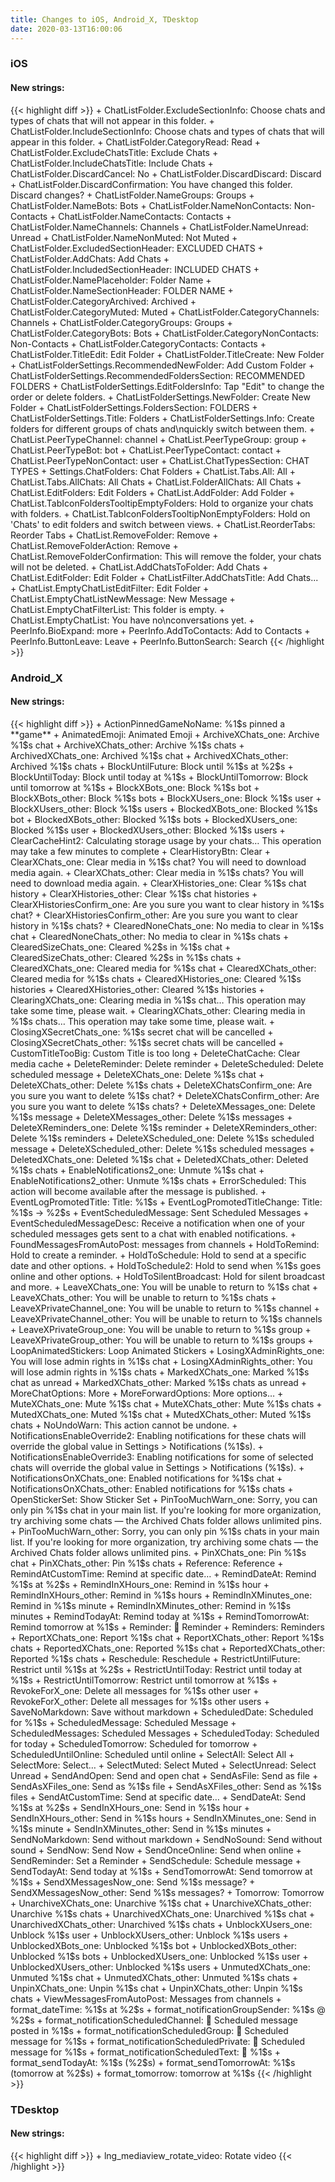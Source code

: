 ```yaml
---
title: Changes to iOS, Android_X, TDesktop
date: 2020-03-13T16:00:06
---
```

<h3>iOS</h3>
<h4>New strings:</h4>
{{< highlight diff >}}
+ ChatListFolder.ExcludeSectionInfo: Choose chats and types of chats that will not appear in this folder.
+ ChatListFolder.IncludeSectionInfo: Choose chats and types of chats that will appear in this folder.
+ ChatListFolder.CategoryRead: Read
+ ChatListFolder.ExcludeChatsTitle: Exclude Chats
+ ChatListFolder.IncludeChatsTitle: Include Chats
+ ChatListFolder.DiscardCancel: No
+ ChatListFolder.DiscardDiscard: Discard
+ ChatListFolder.DiscardConfirmation: You have changed this folder. Discard changes?
+ ChatListFolder.NameGroups: Groups
+ ChatListFolder.NameBots: Bots
+ ChatListFolder.NameNonContacts: Non-Contacts
+ ChatListFolder.NameContacts: Contacts
+ ChatListFolder.NameChannels: Channels
+ ChatListFolder.NameUnread: Unread
+ ChatListFolder.NameNonMuted: Not Muted
+ ChatListFolder.ExcludedSectionHeader: EXCLUDED CHATS
+ ChatListFolder.AddChats: Add Chats
+ ChatListFolder.IncludedSectionHeader: INCLUDED CHATS
+ ChatListFolder.NamePlaceholder: Folder Name
+ ChatListFolder.NameSectionHeader: FOLDER NAME
+ ChatListFolder.CategoryArchived: Archived
+ ChatListFolder.CategoryMuted: Muted
+ ChatListFolder.CategoryChannels: Channels
+ ChatListFolder.CategoryGroups: Groups
+ ChatListFolder.CategoryBots: Bots
+ ChatListFolder.CategoryNonContacts: Non-Contacts
+ ChatListFolder.CategoryContacts: Contacts
+ ChatListFolder.TitleEdit: Edit Folder
+ ChatListFolder.TitleCreate: New Folder
+ ChatListFolderSettings.RecommendedNewFolder: Add Custom Folder
+ ChatListFolderSettings.RecommendedFoldersSection: RECOMMENDED FOLDERS
+ ChatListFolderSettings.EditFoldersInfo: Tap "Edit" to change the order or delete folders.
+ ChatListFolderSettings.NewFolder: Create New Folder
+ ChatListFolderSettings.FoldersSection: FOLDERS
+ ChatListFolderSettings.Title: Folders
+ ChatListFolderSettings.Info: Create folders for different groups of chats and\nquickly switch between them.
+ ChatList.PeerTypeChannel: channel
+ ChatList.PeerTypeGroup: group
+ ChatList.PeerTypeBot: bot
+ ChatList.PeerTypeContact: contact
+ ChatList.PeerTypeNonContact: user
+ ChatList.ChatTypesSection: CHAT TYPES
+ Settings.ChatFolders: Chat Folders
+ ChatList.Tabs.All: All
+ ChatList.Tabs.AllChats: All Chats
+ ChatList.FolderAllChats: All Chats
+ ChatList.EditFolders: Edit Folders
+ ChatList.AddFolder: Add Folder
+ ChatList.TabIconFoldersTooltipEmptyFolders: Hold to organize your chats with folders.
+ ChatList.TabIconFoldersTooltipNonEmptyFolders: Hold on 'Chats' to edit folders and switch between views.
+ ChatList.ReorderTabs: Reorder Tabs
+ ChatList.RemoveFolder: Remove
+ ChatList.RemoveFolderAction: Remove
+ ChatList.RemoveFolderConfirmation: This will remove the folder, your chats will not be deleted.
+ ChatList.AddChatsToFolder: Add Chats
+ ChatList.EditFolder: Edit Folder
+ ChatListFilter.AddChatsTitle: Add Chats...
+ ChatList.EmptyChatListEditFilter: Edit Folder
+ ChatList.EmptyChatListNewMessage: New Message
+ ChatList.EmptyChatFilterList: This folder is empty.
+ ChatList.EmptyChatList: You have no\nconversations yet.
+ PeerInfo.BioExpand: more
+ PeerInfo.AddToContacts: Add to Contacts
+ PeerInfo.ButtonLeave: Leave
+ PeerInfo.ButtonSearch: Search
{{< /highlight >}}

<h3>Android_X</h3>
<h4>New strings:</h4>
{{< highlight diff >}}
+ ActionPinnedGameNoName: %1$s pinned a **game**
+ AnimatedEmoji: Animated Emoji
+ ArchiveXChats_one: Archive %1$s chat
+ ArchiveXChats_other: Archive %1$s chats
+ ArchivedXChats_one: Archived %1$s chat
+ ArchivedXChats_other: Archived %1$s chats
+ BlockUntilFuture: Block until %1$s at %2$s
+ BlockUntilToday: Block until today at %1$s
+ BlockUntilTomorrow: Block until tomorrow at %1$s
+ BlockXBots_one: Block %1$s bot
+ BlockXBots_other: Block %1$s bots
+ BlockXUsers_one: Block %1$s user
+ BlockXUsers_other: Block %1$s users
+ BlockedXBots_one: Blocked %1$s bot
+ BlockedXBots_other: Blocked %1$s bots
+ BlockedXUsers_one: Blocked %1$s user
+ BlockedXUsers_other: Blocked %1$s users
+ ClearCacheHint2: Calculating storage usage by your chats… This operation may take a few minutes to complete
+ ClearHistoryBtn: Clear
+ ClearXChats_one: Clear media in %1$s chat? You will need to download media again.
+ ClearXChats_other: Clear media in %1$s chats? You will need to download media again.
+ ClearXHistories_one: Clear %1$s chat history
+ ClearXHistories_other: Clear %1$s chat histories
+ ClearXHistoriesConfirm_one: Are you sure you want to clear history in %1$s chat?
+ ClearXHistoriesConfirm_other: Are you sure you want to clear history in %1$s chats?
+ ClearedNoneChats_one: No media to clear in %1$s chat
+ ClearedNoneChats_other: No media to clear in %1$s chats
+ ClearedSizeChats_one: Cleared %2$s in %1$s chat
+ ClearedSizeChats_other: Cleared %2$s in %1$s chats
+ ClearedXChats_one: Cleared media for %1$s chat
+ ClearedXChats_other: Cleared media for %1$s chats
+ ClearedXHistories_one: Cleared %1$s histories
+ ClearedXHistories_other: Cleared %1$s histories
+ ClearingXChats_one: Clearing media in %1$s chat… This operation may take some time, please wait.
+ ClearingXChats_other: Clearing media in %1$s chats… This operation may take some time, please wait.
+ ClosingXSecretChats_one: %1$s secret chat will be cancelled
+ ClosingXSecretChats_other: %1$s secret chats will be cancelled
+ CustomTitleTooBig: Custom Title is too long
+ DeleteChatCache: Clear media cache
+ DeleteReminder: Delete reminder
+ DeleteScheduled: Delete scheduled message
+ DeleteXChats_one: Delete %1$s chat
+ DeleteXChats_other: Delete %1$s chats
+ DeleteXChatsConfirm_one: Are you sure you want to delete %1$s chat?
+ DeleteXChatsConfirm_other: Are you sure you want to delete %1$s chats?
+ DeleteXMessages_one: Delete %1$s message
+ DeleteXMessages_other: Delete %1$s messages
+ DeleteXReminders_one: Delete %1$s reminder
+ DeleteXReminders_other: Delete %1$s reminders
+ DeleteXScheduled_one: Delete %1$s scheduled message
+ DeleteXScheduled_other: Delete %1$s scheduled messages
+ DeletedXChats_one: Deleted %1$s chat
+ DeletedXChats_other: Deleted %1$s chats
+ EnableNotifications2_one: Unmute %1$s chat
+ EnableNotifications2_other: Unmute %1$s chats
+ ErrorScheduled: This action will become available after the message is published.
+ EventLogPromotedTitle: Title: %1$s
+ EventLogPromotedTitleChange: Title: %1$s -> %2$s
+ EventScheduledMessage: Sent Scheduled Messages
+ EventScheduledMessageDesc: Receive a notification when one of your scheduled messages gets sent to a chat with enabled notifications.
+ FoundMessagesFromAutoPost: messages from channels
+ HoldToRemind: Hold to create a reminder.
+ HoldToSchedule: Hold to send at a specific date and other options.
+ HoldToSchedule2: Hold to send when %1$s goes online and other options.
+ HoldToSilentBroadcast: Hold for silent broadcast and more.
+ LeaveXChats_one: You will be unable to return to %1$s chat
+ LeaveXChats_other: You will be unable to return to %1$s chats
+ LeaveXPrivateChannel_one: You will be unable to return to %1$s channel
+ LeaveXPrivateChannel_other: You will be unable to return to %1$s channels
+ LeaveXPrivateGroup_one: You will be unable to return to %1$s group
+ LeaveXPrivateGroup_other: You will be unable to return to %1$s groups
+ LoopAnimatedStickers: Loop Animated Stickers
+ LosingXAdminRights_one: You will lose admin rights in %1$s chat
+ LosingXAdminRights_other: You will lose admin rights in %1$s chats
+ MarkedXChats_one: Marked %1$s chat as unread
+ MarkedXChats_other: Marked %1$s chats as unread
+ MoreChatOptions: More
+ MoreForwardOptions: More options…
+ MuteXChats_one: Mute %1$s chat
+ MuteXChats_other: Mute %1$s chats
+ MutedXChats_one: Muted %1$s chat
+ MutedXChats_other: Muted %1$s chats
+ NoUndoWarn: This action cannot be undone.
+ NotificationsEnableOverride2: Enabling notifications for these chats will override the global value in Settings > Notifications (%1$s).
+ NotificationsEnableOverride3: Enabling notifications for some of selected chats will override the global value in Settings > Notifications (%1$s).
+ NotificationsOnXChats_one: Enabled notifications for %1$s chat
+ NotificationsOnXChats_other: Enabled notifications for %1$s chats
+ OpenStickerSet: Show Sticker Set
+ PinTooMuchWarn_one: Sorry, you can only pin %1$s chat in your main list. If you're looking for more organization, try archiving some chats — the Archived Chats folder allows unlimited pins.
+ PinTooMuchWarn_other: Sorry, you can only pin %1$s chats in your main list. If you're looking for more organization, try archiving some chats — the Archived Chats folder allows unlimited pins.
+ PinXChats_one: Pin %1$s chat
+ PinXChats_other: Pin %1$s chats
+ Reference: Reference
+ RemindAtCustomTime: Remind at specific date…
+ RemindDateAt: Remind %1$s at %2$s
+ RemindInXHours_one: Remind in %1$s hour
+ RemindInXHours_other: Remind in %1$s hours
+ RemindInXMinutes_one: Remind in %1$s minute
+ RemindInXMinutes_other: Remind in %1$s minutes
+ RemindTodayAt: Remind today at %1$s
+ RemindTomorrowAt: Remind tomorrow at %1$s
+ Reminder: 📅 Reminder
+ Reminders: Reminders
+ ReportXChats_one: Report %1$s chat
+ ReportXChats_other: Report %1$s chats
+ ReportedXChats_one: Reported %1$s chat
+ ReportedXChats_other: Reported %1$s chats
+ Reschedule: Reschedule
+ RestrictUntilFuture: Restrict until %1$s at %2$s
+ RestrictUntilToday: Restrict until today at %1$s
+ RestrictUntilTomorrow: Restrict until tomorrow at %1$s
+ RevokeForX_one: Delete all messages for %1$s other user
+ RevokeForX_other: Delete all messages for %1$s other users
+ SaveNoMarkdown: Save without markdown
+ ScheduledDate: Scheduled for %1$s
+ ScheduledMessage: Scheduled Message
+ ScheduledMessages: Scheduled Messages
+ ScheduledToday: Scheduled for today
+ ScheduledTomorrow: Scheduled for tomorrow
+ ScheduledUntilOnline: Scheduled until online
+ SelectAll: Select All
+ SelectMore: Select…
+ SelectMuted: Select Muted
+ SelectUnread: Select Unread
+ SendAndOpen: Send and open chat
+ SendAsFile: Send as file
+ SendAsXFiles_one: Send as %1$s file
+ SendAsXFiles_other: Send as %1$s files
+ SendAtCustomTime: Send at specific date…
+ SendDateAt: Send %1$s at %2$s
+ SendInXHours_one: Send in %1$s hour
+ SendInXHours_other: Send in %1$s hours
+ SendInXMinutes_one: Send in %1$s minute
+ SendInXMinutes_other: Send in %1$s minutes
+ SendNoMarkdown: Send without markdown
+ SendNoSound: Send without sound
+ SendNow: Send Now
+ SendOnceOnline: Send when online
+ SendReminder: Set a Reminder
+ SendSchedule: Schedule message
+ SendTodayAt: Send today at %1$s
+ SendTomorrowAt: Send tomorrow at %1$s
+ SendXMessagesNow_one: Send %1$s message?
+ SendXMessagesNow_other: Send %1$s messages?
+ Tomorrow: Tomorrow
+ UnarchiveXChats_one: Unarchive %1$s chat
+ UnarchiveXChats_other: Unarchive %1$s chats
+ UnarchivedXChats_one: Unarchived %1$s chat
+ UnarchivedXChats_other: Unarchived %1$s chats
+ UnblockXUsers_one: Unblock %1$s user
+ UnblockXUsers_other: Unblock %1$s users
+ UnblockedXBots_one: Unblocked %1$s bot
+ UnblockedXBots_other: Unblocked %1$s bots
+ UnblockedXUsers_one: Unblocked %1$s user
+ UnblockedXUsers_other: Unblocked %1$s users
+ UnmutedXChats_one: Unmuted %1$s chat
+ UnmutedXChats_other: Unmuted %1$s chats
+ UnpinXChats_one: Unpin %1$s chat
+ UnpinXChats_other: Unpin %1$s chats
+ ViewMessagesFromAutoPost: Messages from channels
+ format_dateTime: %1$s at %2$s
+ format_notificationGroupSender: %1$s @ %2$s
+ format_notificationScheduledChannel: 📅 Scheduled message posted in %1$s
+ format_notificationScheduledGroup: 📅 Scheduled message for %1$s
+ format_notificationScheduledPrivate: 📅 Scheduled message for %1$s
+ format_notificationScheduledText: 📅 %1$s
+ format_sendTodayAt: %1$s (%2$s)
+ format_sendTomorrowAt: %1$s (tomorrow at %2$s)
+ format_tomorrow: tomorrow at %1$s
{{< /highlight >}}

<h3>TDesktop</h3>
<h4>New strings:</h4>
{{< highlight diff >}}
+ lng_mediaview_rotate_video: Rotate video
{{< /highlight >}}

